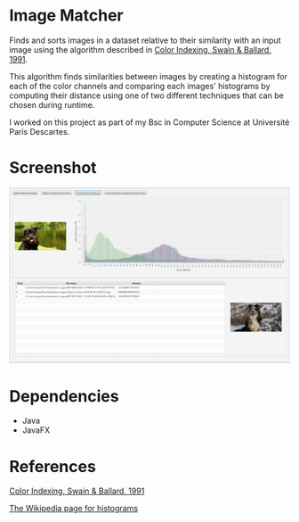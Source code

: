 # Image Matcher
 Finds and sorts images in a dataset relative to their similarity with an input image using the algorithm described in [Color Indexing, Swain & Ballard, 1991](https://www.inf.ed.ac.uk/teaching/courses/av/LECTURE_NOTES/swainballard91.pdf).
 
 This algorithm finds similarities between images by creating a histogram for each of the color channels and comparing each images' histograms by computing their distance using one of two different techniques that can be chosen during runtime.
 
 I worked on this project as part of my Bsc in Computer Science at Université Paris Descartes.
 
# Screenshot
 ![Screenshot of the program running](https://github.com/TaoSc/Image-Matcher/blob/master/Image%20Matcher.png "Screenshot of the program running")
 
# Dependencies
- Java
- JavaFX

# References
[Color Indexing, Swain & Ballard, 1991](https://www.inf.ed.ac.uk/teaching/courses/av/LECTURE_NOTES/swainballard91.pdf)

[The Wikipedia page for histograms](https://en.wikipedia.org/wiki/Image_histogram)
